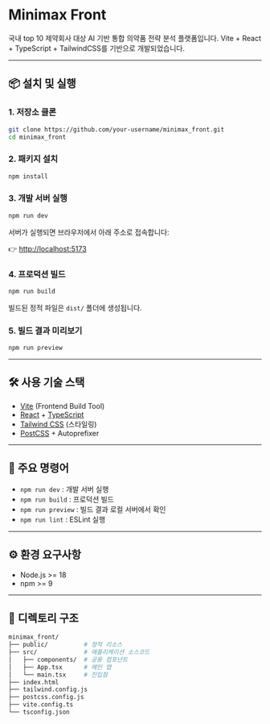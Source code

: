 # Minimax Front

국내 top 10 제약회사 대상 AI 기반 통합 의약품 전략 분석 플랫폼입니다.
Vite + React + TypeScript + TailwindCSS를 기반으로 개발되었습니다.

---

## 📦 설치 및 실행

### 1. 저장소 클론

```bash
git clone https://github.com/your-username/minimax_front.git
cd minimax_front
```

### 2. 패키지 설치

```bash
npm install
```

### 3. 개발 서버 실행

```bash
npm run dev
```

서버가 실행되면 브라우저에서 아래 주소로 접속합니다:

👉 [http://localhost:5173](http://localhost:5173)

### 4. 프로덕션 빌드

```bash
npm run build
```

빌드된 정적 파일은 `dist/` 폴더에 생성됩니다.

### 5. 빌드 결과 미리보기

```bash
npm run preview
```

---

## 🛠️ 사용 기술 스택

- [Vite](https://vitejs.dev/) (Frontend Build Tool)
- [React](https://react.dev/) + [TypeScript](https://www.typescriptlang.org/)
- [Tailwind CSS](https://tailwindcss.com/) (스타일링)
- [PostCSS](https://postcss.org/) + Autoprefixer

---

## 📂 주요 명령어

- `npm run dev` : 개발 서버 실행
- `npm run build` : 프로덕션 빌드
- `npm run preview` : 빌드 결과 로컬 서버에서 확인
- `npm run lint` : ESLint 실행

---

## ⚙️ 환경 요구사항

- Node.js >= 18
- npm >= 9

---

## 📑 디렉토리 구조

```bash
minimax_front/
├── public/          # 정적 리소스
├── src/             # 애플리케이션 소스코드
│   ├── components/  # 공용 컴포넌트
│   ├── App.tsx      # 메인 앱
│   └── main.tsx     # 진입점
├── index.html
├── tailwind.config.js
├── postcss.config.js
├── vite.config.ts
└── tsconfig.json
```
